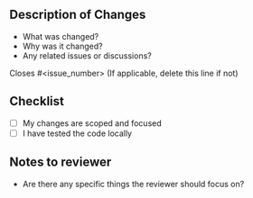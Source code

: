 ## Description of Changes

- What was changed?
- Why was it changed?
- Any related issues or discussions?

Closes #<issue_number> (If applicable, delete this line if not)

## Checklist

- [ ] My changes are scoped and focused
- [ ] I have tested the code locally

## Notes to reviewer

- Are there any specific things the reviewer should focus on?